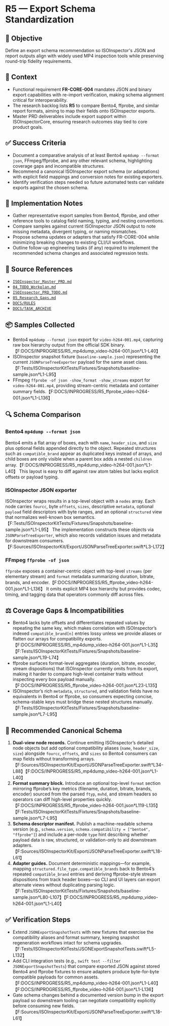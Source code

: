 # R5 — Export Schema Standardization

## 🎯 Objective
Define an export schema recommendation so ISOInspector's JSON and report outputs align with widely used MP4 inspection tools while preserving round-trip fidelity requirements.

## 🧩 Context
- Functional requirement **FR-CORE-004** mandates JSON and binary export capabilities with re-import verification, making schema alignment critical for interoperability. 
- The research backlog lists **R5** to compare Bento4, ffprobe, and similar report formats, aiming to map their fields onto ISOInspector exports. 
- Master PRD deliverables include export support within ISOInspectorCore, ensuring research outcomes stay tied to core product goals.

## ✅ Success Criteria
- Document a comparative analysis of at least Bento4 `mp4dump --format json`, FFmpeg/ffprobe, and any other relevant schema, highlighting coverage gaps and incompatible structures.
- Recommend a canonical ISOInspector export schema (or adaptations) with explicit field mappings and conversion notes for existing exporters.
- Identify verification steps needed so future automated tests can validate exports against the chosen schema.

## 🔧 Implementation Notes
- Gather representative export samples from Bento4, ffprobe, and other reference tools to catalog field naming, typing, and nesting conventions.
- Compare samples against current ISOInspector JSON output to note missing metadata, divergent typing, or naming mismatches.
- Propose schema updates or adapters that satisfy FR-CORE-004 while minimizing breaking changes to existing CLI/UI workflows.
- Outline follow-up engineering tasks (if any) required to implement the recommended schema changes and associated regression tests.

## 🧠 Source References
- [`ISOInspector_Master_PRD.md`](../AI/ISOViewer/ISOInspector_PRD_Full/ISOInspector_Master_PRD.md)
- [`04_TODO_Workplan.md`](../AI/ISOInspector_Execution_Guide/04_TODO_Workplan.md)
- [`ISOInspector_PRD_TODO.md`](../AI/ISOViewer/ISOInspector_PRD_TODO.md)
- [`05_Research_Gaps.md`](../AI/ISOInspector_Execution_Guide/05_Research_Gaps.md)
- [`DOCS/RULES`](../RULES)
- [`DOCS/TASK_ARCHIVE`](../TASK_ARCHIVE)

## 📦 Samples Collected
- Bento4 `mp4dump --format json` export for `video-h264-001.mp4`, capturing raw box hierarchy output from the official SDK binary.【F:DOCS/INPROGRESS/R5_mp4dump_video-h264-001.json†L1-L40】
- ISOInspector snapshot fixture (`baseline-sample.json`) representing the current `JSONParseTreeExporter` payload for the same asset class.【F:Tests/ISOInspectorKitTests/Fixtures/Snapshots/baseline-sample.json†L1-L95】
- FFmpeg `ffprobe -of json -show_format -show_streams` export for `video-h264-001.mp4`, providing stream-centric metadata and container summary fields.【F:DOCS/INPROGRESS/R5_ffprobe_video-h264-001.json†L1-L136】

## 🔍 Schema Comparison
### Bento4 `mp4dump --format json`
Bento4 emits a flat array of boxes, each with `name`, `header_size`, and `size` plus optional fields appended directly to the object. Repeated structures such as `compatible_brand` appear as duplicated keys instead of arrays, and child boxes are only visible when a parent box adds a nested `children` array.【F:DOCS/INPROGRESS/R5_mp4dump_video-h264-001.json†L1-L40】 This layout is easy to diff against raw atom tables but lacks explicit offsets or payload typing.

### ISOInspector JSON exporter
ISOInspector wraps results in a top-level object with a `nodes` array. Each node carries `fourcc`, byte `offsets`, `sizes`, descriptive `metadata`, optional `payload` field descriptors with byte ranges, and an optional `structured` view that normalizes well-known box semantics.【F:Tests/ISOInspectorKitTests/Fixtures/Snapshots/baseline-sample.json†L1-L95】 The implementation constructs these objects via `JSONParseTreeExporter`, which also records validation issues and metadata for downstream consumers.【F:Sources/ISOInspectorKit/Export/JSONParseTreeExporter.swift†L3-L172】

### FFmpeg `ffprobe -of json`
`ffprobe` exposes a container-centric object with top-level `streams` (per elementary stream) and `format` metadata summarizing duration, bitrate, brands, and encoder.【F:DOCS/INPROGRESS/R5_ffprobe_video-h264-001.json†L1-L136】 It omits explicit MP4 box hierarchy but provides codec, timing, and tagging data that operators commonly diff across files.

## ⚖️ Coverage Gaps & Incompatibilities
- Bento4 lacks byte offsets and differentiates repeated values by repeating the same key, which makes correlation with ISOInspector’s indexed `compatible_brand[n]` entries lossy unless we provide aliases or flatten our arrays for compatibility exports.【F:DOCS/INPROGRESS/R5_mp4dump_video-h264-001.json†L1-L35】【F:Tests/ISOInspectorKitTests/Fixtures/Snapshots/baseline-sample.json†L19-L74】
- ffprobe surfaces format-level aggregates (duration, bitrate, encoder, stream dispositions) that ISOInspector currently omits from its export, making it harder to compare high-level container traits without inspecting every box payload manually.【F:DOCS/INPROGRESS/R5_ffprobe_video-h264-001.json†L23-L135】
- ISOInspector’s rich `metadata`, `structured`, and validation fields have no equivalents in Bento4 or ffprobe, so consumers expecting concise, schema-stable keys must bridge these nested structures manually.【F:Tests/ISOInspectorKitTests/Fixtures/Snapshots/baseline-sample.json†L7-L95】

## 🧭 Recommended Canonical Schema
1. **Dual-view node records.** Continue emitting ISOInspector’s detailed node objects but add optional compatibility aliases (`name`, `header_size`, `size`) alongside `fourcc`, `offsets`, and `sizes` so Bento4 consumers can map fields without transforming arrays.【F:Sources/ISOInspectorKit/Export/JSONParseTreeExporter.swift†L34-L88】【F:DOCS/INPROGRESS/R5_mp4dump_video-h264-001.json†L1-L40】
2. **Format summary block.** Introduce an optional top-level `format` section mirroring ffprobe’s key metrics (filename, duration, bitrate, brands, encoder) sourced from the parsed `ftyp`, `mvhd`, and stream headers so operators can diff high-level properties quickly.【F:DOCS/INPROGRESS/R5_ffprobe_video-h264-001.json†L119-L135】【F:Tests/ISOInspectorKitTests/Fixtures/Snapshots/baseline-sample.json†L7-L95】
3. **Schema descriptor manifest.** Publish a machine-readable schema version (e.g., `schema.version`, `schema.compatibility = ["bento4", "ffprobe"]`) and include a per-node `type` hint describing whether payload data is raw, structured, or validation-only to aid downstream adapters.【F:Sources/ISOInspectorKit/Export/JSONParseTreeExporter.swift†L18-L61】
4. **Adapter guides.** Document deterministic mappings—for example, mapping `structured.file_type.compatible_brands` back to Bento4’s repeated `compatible_brand` entries and deriving ffprobe-style stream dispositions from track header boxes—so CLI and UI layers can export alternate views without duplicating parsing logic.【F:Tests/ISOInspectorKitTests/Fixtures/Snapshots/baseline-sample.json†L80-L107】【F:DOCS/INPROGRESS/R5_mp4dump_video-h264-001.json†L1-L40】

## ✅ Verification Steps
- Extend `JSONExportSnapshotTests` with new fixtures that exercise the compatibility aliases and format summary, keeping snapshot regeneration workflows intact for schema upgrades.【F:Tests/ISOInspectorKitTests/JSONExportSnapshotTests.swift†L5-L132】
- Add CLI integration tests (e.g., `swift test --filter JSONExportSnapshotTests`) that compare exported JSON against stored Bento4 and ffprobe fixtures to ensure adapters produce byte-for-byte compatible payloads for common assets.【F:DOCS/INPROGRESS/R5_mp4dump_video-h264-001.json†L1-L40】【F:DOCS/INPROGRESS/R5_ffprobe_video-h264-001.json†L1-L136】
- Gate schema changes behind a documented version bump in the export payload so downstream tooling can negotiate compatibility explicitly before consuming new fields.【F:Sources/ISOInspectorKit/Export/JSONParseTreeExporter.swift†L18-L61】
